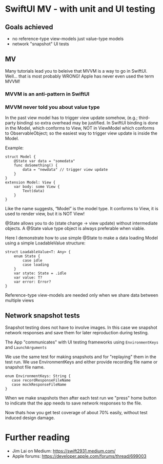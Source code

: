 # SwiftUI MV - with unit and UI testing

## Goals achieved
- no reference-type view-models just value-type models
- network "snapshot" UI tests

## MV

Many tutorials lead you to beleive that MVVM is a way to go in SwiftUI.
Well... that is most probably WRONG! Apple has never even used the term MVVM!

### MVVM is an anti-pattern in SwiftUI
### MVVM never told you about value type

In the past view model has to trigger view update somehow, (e.g.; third-party binding) so extra overhead may be justified.
In SwiftUI binding is done in the Model, which conforms to View, NOT in ViewModel which conforms to ObservableObject; so the easiest way to trigger view update is inside the Model.

Example:
```
struct Model {
    @State var data = "somedata"
    func doSomething() {
        data = "newdata" // trigger view update
    }
}
extension Model: View {
    var body: some View {
        Text(data)
    }
}
```

Like the name suggests, “Model” is the model type. It conforms to View, it is used to render view, but it is NOT View!

@State allows you to do (state change -> view update) without intermediate objects. A @State value type object is always preferable when viable.

Here I demonstrate how to use simple @State to make a data loading Model using a simple LoadableValue structure:
```
struct LoadableValue<T: Any> {
    enum State {
        case idle
        case loading
    }
    var state: State = .idle
    var value: T?
    var error: Error?
}
```

Reference-type view-models are needed only when we share data between multiple views

## Network snapshot tests

 Snapshot testing does not have to involve images. In this case we snapshot network responses and save them for later reproduction during testing.
 
 The App "communicates" with UI testing frameworks using `EnvironmentKeys` and `LaunchArguments`
 
 We use the same test for making snapshots and for "replaying" them in the test run. We use EnvironmentKeys and either provide recording file name or snapshot file name.
 ```
 enum EnvironmentKeys: String {
    case recordResponseFileName
    case mockResponseFileName
}
```

When we make snapshots then after each test run we "press" home button to indicate that the app needs to save network responses to the file.

Now thats how you get test coverage of about 70% easily, without test induced design damage.

# Further reading

- Jim Lai on Medium: https://swift2931.medium.com/
- Apple forums: https://developer.apple.com/forums/thread/699003
